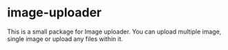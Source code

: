 # image-uploader
This is a small package for Image uploader. You can upload multiple image, single image or upload any files within it. 
